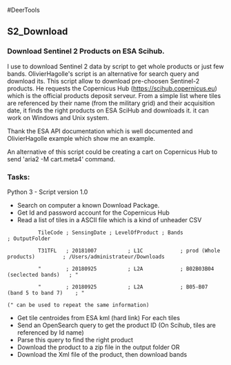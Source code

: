 #DeerTools

## S2_Download
### Download Sentinel 2 Products on ESA Scihub.
I use to download Sentinel 2 data by script to get whole products or just few bands. OlivierHagolle's script is an alternative for search query and download its.
This script allow to download pre-choosen Sentinel-2 products. He requests the Copernicus Hub (https://scihub.copernicus.eu) which is the official products deposit serveur. From a simple list where tiles are referenced by their name (from the military grid) and their acquisition date, it finds the right products on ESA SciHub and downloads it. it can work on Windows and Unix system. 

Thank the ESA API documentation which is well documented and OlivierHagolle example which show me an example. 

An alternative of this script could be creating a cart on Copernicus Hub to send 'aria2 -M cart.meta4' command.
### Tasks:
Python 3 - Script version 1.0
- Search on computer a known Download Package. 
- Get Id and password account for the Copernicus Hub 
- Read a list of tiles in a ASCII file which is a kind of unheader CSV

`          TileCode ; SensingDate ; LevelOfProduct ; Bands                         ; OutputFolder`

`          T31TFL   ; 20181007          ; L1C            ; prod (Whole products)         ; /Users/administrateur/Downloads`

`          "        ; 20180925          ; L2A            ; B02B03B04 (seclected bands)   ; "`

`          "        ; 20180925          ; L2A            ; B05-B07 (band 5 to band 7)    ; "`

`(" can be used to repeat the same information)`

- Get tile centroides from ESA kml (hard link)
For each tiles
- Send an OpenSearch query to get the product ID (On Scihub, tiles are referenced by Id name)
- Parse this query to find the right product
- Download the product to a zip file in the output folder
    OR
- Download the Xml file of the product, then download bands
